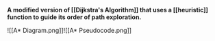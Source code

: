 **A modified version of [[Dijkstra's Algorithm]] that uses a [[heuristic]] function to guide its order of path exploration.**

![[A* Diagram.png]]![[A* Pseudocode.png]]
